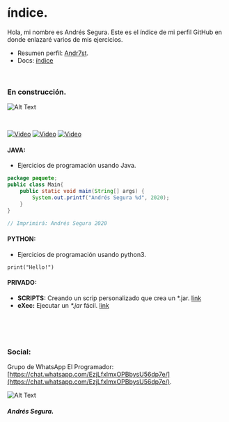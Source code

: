 # índice.


<!--
Primero usar como redireccionador.
-->
Hola, mi nombre es Andrés Segura. Este es el índice de mi perfil GitHub en donde enlazaré varios de mis ejercicios. 

* Resumen perfil: [Andr7st](https://github.com/Andr7st).
* Docs: [índice](https://Andr7st.github.io/index/)

<br>

### En construcción.
![Alt Text](https://raw.github.com/Andr7st/index/master/docs/images/ilustrativa_1.jpg?raw=true "Seg1st")

<br>

 
 [![Video](https://raw.github.com/Andr7st/index/master/img/Logo_java_x64.png)](https://github.com/Andr7st/index/blob/master/src/Lista_Java.md/)
 [![Video](https://raw.github.com/Andr7st/index/master/img/Logo_python_x64.png)](https://github.com/Andr7st/index/blob/master/src/Lista_Python.md/)
 [![Video](https://raw.github.com/Andr7st/index/master/img/Logo_console_x64.png)](https://github.com/Andr7st/index/blob/master/src/Lista_Python.md/)



#### JAVA:

* Ejercicios de programación usando Java.



```java
package paquete;
public class Main{
    public static void main(String[] args) {
        System.out.printf("Andrés Segura %d", 2020);
    }
}

// Imprimirá: Andrés Segura 2020
```
#### PYTHON:

* Ejercicios de programación usando python3.

```
print("Hello!")
```

#### PRIVADO:

* **SCRIPTS:**  Creando un scrip personalizado que crea un *.jar. [link](https://Andr7st.github.io/index/)
* **eXec:**  Ejecutar un _*.jar_ fácil. [link](https://Andr7st.github.io/index/)


<br>
<br>

<br>

### Social:
Grupo de WhatsApp El Programador: [https://chat.whatsapp.com/EzjLfxlmxOPBbysU56dp7e/](https://chat.whatsapp.com/EzjLfxlmxOPBbysU56dp7e/). 

![Alt Text](https://raw.github.com/Andr7st/index/master/img/WhatsApp_grupo0.png?raw=true "Grupo de WhatsApp: El Programador, enlace QR Beta.")








##### Andrés Segura.
